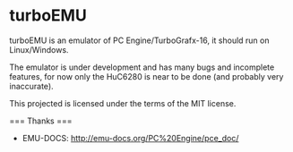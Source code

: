 turboEMU
========

turboEMU is an emulator of PC Engine/TurboGrafx-16, it should run on Linux/Windows.

The emulator is under development and has many bugs and incomplete features, for now only the HuC6280 is near to be done (and probably very inaccurate).

This projected is licensed under the terms of the MIT license.

=== Thanks ===
* EMU-DOCS: http://emu-docs.org/PC%20Engine/pce_doc/